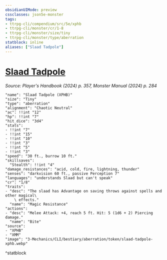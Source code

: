 ```yaml
---
obsidianUIMode: preview
cssclasses: json5e-monster
tags:
- ttrpg-cli/compendium/src/5e/xphb
- ttrpg-cli/monster/cr/1-8
- ttrpg-cli/monster/size/tiny
- ttrpg-cli/monster/type/aberration
statblock: inline
aliases: ["Slaad Tadpole"]
---
```

# [Slaad Tadpole](3-Mechanics\CLI\bestiary\aberration/slaad-tadpole-xphb.md)
*Source: Player's Handbook (2024) p. 357, Monster Manual (2024) p. 284*  

```statblock
"name": "Slaad Tadpole (XPHB)"
"size": "Tiny"
"type": "aberration"
"alignment": "Chaotic Neutral"
"ac": !!int "12"
"hp": !!int "7"
"hit_dice": "3d4"
"stats":
- !!int "7"
- !!int "15"
- !!int "10"
- !!int "3"
- !!int "5"
- !!int "3"
"speed": "30 ft., burrow 10 ft."
"skillsaves":
  "Stealth": !!int "4"
"damage_resistances": "acid, cold, fire, lightning, thunder"
"senses": "darkvision 60 ft., passive Perception 7"
"languages": "understands Slaad but can't speak"
"cr": "1/8"
"traits":
- "desc": "The slaad has Advantage on saving throws against spells and other magical\
    \ effects."
  "name": "Magic Resistance"
"actions":
- "desc": "Melee Attack: +4, reach 5 ft. Hit: 5 (1d6 + 2) Piercing damage."
  "name": "Bite"
"source":
- "XPHB"
- "XMM"
"image": "3-Mechanics/CLI/bestiary/aberration/token/slaad-tadpole-xphb.webp"
```
^statblock